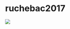 # ruchebac2017

<img src="https://images.duckduckgo.com/iu/?u=http%3A%2F%2Fimg1.mxstatic.com%2Fwallpapers%2F1a209452242a5a4c5979f63a71e22d73_large.jpeg"/>
